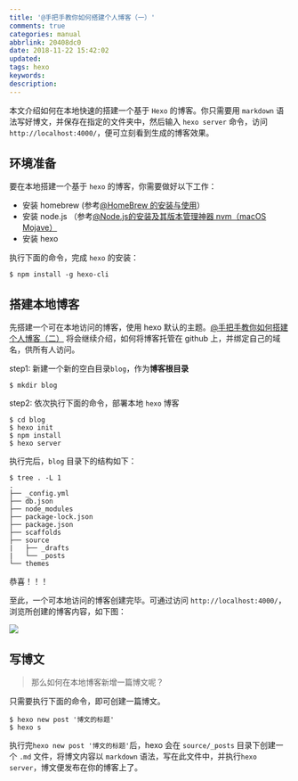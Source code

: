 ```yaml
---
title: '@手把手教你如何搭建个人博客（一）'
comments: true
categories: manual
abbrlink: 20408dc0
date: 2018-11-22 15:42:02
updated:
tags: hexo
keywords:
description:
---
```


本文介绍如何在本地快速的搭建一个基于 `Hexo` 的博客。你只需要用 `markdown` 语法写好博文，并保存在指定的文件夹中，然后输入 `hexo server` 命令，访问`http://localhost:4000/`，便可立刻看到生成的博客效果。

<!--more-->

## 环境准备

要在本地搭建一个基于 `hexo` 的博客，你需要做好以下工作：

- 安装 homebrew (参考[@HomeBrew 的安装与使用](http://seyvoue.com/guildlines/36d45381.html)）
- 安装 node.js （参考[@Node.js的安装及其版本管理神器 nvm（macOS Mojave）](http://seyvoue.com/guildlines/9e29d568.html)
- 安装 hexo

执行下面的命令，完成 `hexo` 的安装：

```shell
$ npm install -g hexo-cli
```

## 搭建本地博客

先搭建一个可在本地访问的博客，使用 hexo 默认的主题。[@手把手教你如何搭建个人博客（二）](http://seyvoue.com/guildlines/10566118.html) 将会继续介绍，如何将博客托管在 github 上，并绑定自己的域名，供所有人访问。

step1: 新建一个新的空白目录`blog`，作为**博客根目录**
```shell
$ mkdir blog
```
step2: 依次执行下面的命令，部署本地 `hexo` 博客
```shell
$ cd blog
$ hexo init
$ npm install
$ hexo server
```

执行完后，`blog` 目录下的结构如下：
```shell
$ tree . -L 1
.
├── _config.yml
├── db.json
├── node_modules
├── package-lock.json
├── package.json
├── scaffolds
├── source
|   ├── _drafts
|   └── _posts
└── themes
```

恭喜！！！

至此，一个可本地访问的博客创建完毕。可通过访问 `http://localhost:4000/`，浏览所创建的博客内容，如下图：

![](http://ipic-markdown.oss-cn-shanghai.aliyuncs.com/blog/2017-08-06-165048.jpg)

## 写博文

> 那么如何在本地博客新增一篇博文呢？

只需要执行下面的命令，即可创建一篇博文。

```shell
$ hexo new post '博文的标题'
$ hexo s
```

执行完`hexo new post '博文的标题'`后，hexo 会在 `source/_posts` 目录下创建一个 `.md` 文件，将博文内容以 `markdown` 语法，写在此文件中，并执行`hexo server`，博文便发布在你的博客上了。

